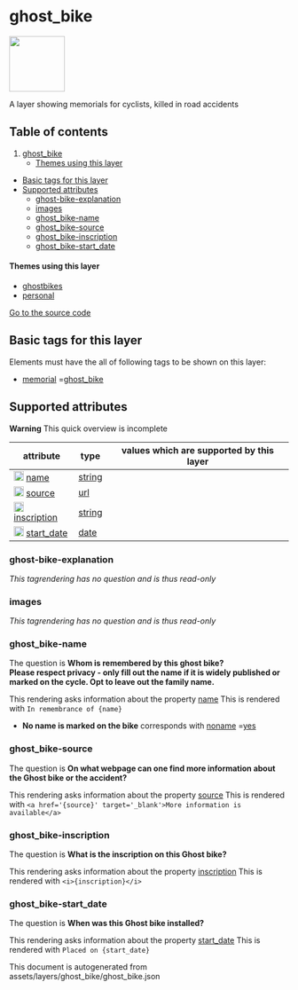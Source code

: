 ghost_bike
============



<img src='https://mapcomplete.osm.be/./assets/layers/ghost_bike/ghost_bike.svg' height="100px"> 

A layer showing memorials for cyclists, killed in road accidents

## Table of contents

1. [ghost_bike](#ghost_bike)
    * [Themes using this layer](#themes-using-this-layer)

- [Basic tags for this layer](#basic-tags-for-this-layer)
- [Supported attributes](#supported-attributes)
    + [ghost-bike-explanation](#ghost-bike-explanation)
    + [images](#images)
    + [ghost_bike-name](#ghost_bike-name)
    + [ghost_bike-source](#ghost_bike-source)
    + [ghost_bike-inscription](#ghost_bike-inscription)
    + [ghost_bike-start_date](#ghost_bike-start_date)

#### Themes using this layer

- [ghostbikes](https://mapcomplete.osm.be/ghostbikes)
- [personal](https://mapcomplete.osm.be/personal)

[Go to the source code](../assets/layers/ghost_bike/ghost_bike.json)



Basic tags for this layer
---------------------------



Elements must have the all of following tags to be shown on this layer:

- <a href='https://wiki.openstreetmap.org/wiki/Key:memorial' target='_blank'>memorial</a>
  =<a href='https://wiki.openstreetmap.org/wiki/Tag:memorial%3Dghost_bike' target='_blank'>ghost_bike</a>

Supported attributes
----------------------



**Warning** This quick overview is incomplete

attribute | type | values which are supported by this layer
----------- | ------ | ------------------------------------------
[<img src='https://mapcomplete.osm.be/assets/svg/statistics.svg' height='18px'>](https://taginfo.openstreetmap.org/keys/name#values) [name](https://wiki.openstreetmap.org/wiki/Key:name) | [string](../SpecialInputElements.md#string) |
[<img src='https://mapcomplete.osm.be/assets/svg/statistics.svg' height='18px'>](https://taginfo.openstreetmap.org/keys/source#values) [source](https://wiki.openstreetmap.org/wiki/Key:source) | [url](../SpecialInputElements.md#url) |
[<img src='https://mapcomplete.osm.be/assets/svg/statistics.svg' height='18px'>](https://taginfo.openstreetmap.org/keys/inscription#values) [inscription](https://wiki.openstreetmap.org/wiki/Key:inscription) | [string](../SpecialInputElements.md#string) |
[<img src='https://mapcomplete.osm.be/assets/svg/statistics.svg' height='18px'>](https://taginfo.openstreetmap.org/keys/start_date#values) [start_date](https://wiki.openstreetmap.org/wiki/Key:start_date) | [date](../SpecialInputElements.md#date) |

### ghost-bike-explanation

_This tagrendering has no question and is thus read-only_

### images

_This tagrendering has no question and is thus read-only_

### ghost_bike-name

The question is **Whom is remembered by this ghost bike?<span class='question-subtext'><br/>Please respect privacy -
only fill out the name if it is widely published or marked on the cycle. Opt to leave out the family name.</span>**

This rendering asks information about the property  [name](https://wiki.openstreetmap.org/wiki/Key:name)
This is rendered with `In remembrance of {name}`

- **No name is marked on the bike** corresponds
  with <a href='https://wiki.openstreetmap.org/wiki/Key:noname' target='_blank'>noname</a>
  =<a href='https://wiki.openstreetmap.org/wiki/Tag:noname%3Dyes' target='_blank'>yes</a>

### ghost_bike-source

The question is **On what webpage can one find more information about the Ghost bike or the accident?**

This rendering asks information about the property  [source](https://wiki.openstreetmap.org/wiki/Key:source)
This is rendered with `<a href='{source}' target='_blank'>More information is available</a>`

### ghost_bike-inscription

The question is **What is the inscription on this Ghost bike?**

This rendering asks information about the property  [inscription](https://wiki.openstreetmap.org/wiki/Key:inscription)
This is rendered with `<i>{inscription}</i>`

### ghost_bike-start_date

The question is **When was this Ghost bike installed?**

This rendering asks information about the property  [start_date](https://wiki.openstreetmap.org/wiki/Key:start_date)
This is rendered with `Placed on {start_date}`

This document is autogenerated from assets/layers/ghost_bike/ghost_bike.json